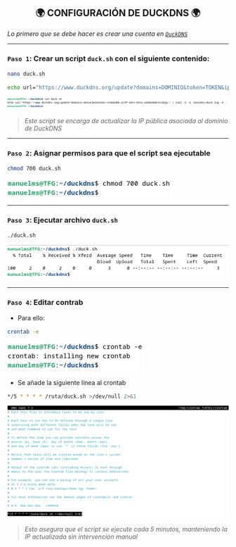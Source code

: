 <h2 align="center"> 🌍 CONFIGURACIÓN DE DUCKDNS 🌍 </h2>

*Lo primero que se debe hacer es crear una cuenta en [`DuckDNS`](https://www.duckdns.org/)*

---

### `Paso 1`: Crear un script `duck.sh` con el siguiente contenido: 

```bash
nano duck.sh
```

```bash
echo url="https://www.duckdns.org/update?domains=DOMINIO&token=TOKEN&ip=" | curl -k -o duck.log -K -
```
![](/MainFolder/img/9.png)

> *Este script se encarga de actualizar la IP pública asociada al dominio de DuckDNS*

---

### `Paso 2`: Asignar permisos para que el script sea ejecutable

```bash
chmod 700 duck.sh
```
![](/MainFolder/img/10.png)

---

### `Paso 3`: Ejecutar archivo `duck.sh`

```bash
./duck.sh 
```
![](/MainFolder/img/11.png)

---

### `Paso 4`: Editar contrab

- Para ello:

```bash
crontab -e
```
![](/MainFolder/img/12.png)

  - Se añade la siguiente línea al crontab

```bash
*/5 * * * * /ruta/duck.sh >/dev/null 2>&1
```
![](/MainFolder/img/13.png)

> *Esto asegura que el script se ejecute cada 5 minutos, manteniendo la IP actualizada sin intervención manual*

